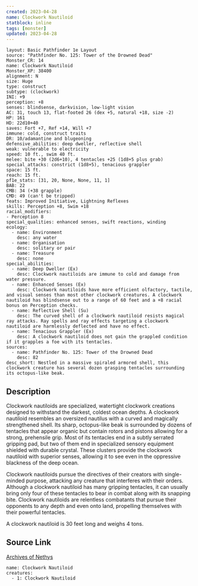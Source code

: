 ```yaml
---
created: 2023-04-28
name: Clockwork Nautiloid
statblock: inline
tags: [monster]
updated: 2023-04-28
---
```

```statblock
layout: Basic Pathfinder 1e Layout
source: "Pathfinder No. 125: Tower of the Drowned Dead"
Monster_CR: 14
name: Clockwork Nautiloid
Monster_XP: 38400
alignment: N
size: Huge
type: construct
subtype: (clockwork)
INI: +9
perception: +8
senses: blindsense, darkvision, low-light vision
AC: 31, touch 13, flat-footed 26 (dex +5, natural +18, size -2)
HP: 161
HD: 22d10+40
saves: Fort +7, Ref +14, Will +7
immune: cold, construct traits
DR: 10/adamantine and blugeoning
defensive_abilities: deep dweller, reflective shell
weak: vulnerable to electricity
speed: 10 ft., swim 40 ft.
melee: bite +30 (2d6+10), 4 tentacles +25 (1d8+5 plus grab)
special_attacks: constrict (1d8+5), tenacious grappler
space: 15 ft.
reach: 15 ft.
pf1e_stats: [31, 20, None, None, 11, 1]
BAB: 22
CMB: 34 (+38 grapple)
CMD: 49 (can't be tripped)
feats: Improved Initiative, Lightning Reflexes
skills: Perception +8, Swim +18
racial_modifiers:
- Perception 8
special_qualities: enhanced senses, swift reactions, winding
ecology:
  - name: Environment
    desc: any water
  - name: Organisation
    desc: solitary or pair
  - name: Treasure
    desc: none
special_abilities:
  - name: Deep Dweller (Ex)
    desc: Clockwork nautiloids are immune to cold and damage from water pressure.
  - name: Enhanced Senses (Ex)
    desc: Clockwork nautiloids have more efficient olfactory, tactile, and visual senses than most other clockwork creatures. A clockwork nautiloid has blindsense out to a range of 60 feet and a +8 racial bonus on Perception checks.
  - name: Reflective Shell (Su)
    desc: The curved shell of a clockwork nautiloid resists magical ray attacks. Ray spells and ray effects targeting a clockwork nautiloid are harmlessly deflected and have no effect.
  - name: Tenacious Grappler (Ex)
    desc: A clockwork nautiloid does not gain the grappled condition if it grapples a foe with its tentacles.
sources:
  - name: Pathfinder No. 125: Tower of the Drowned Dead
    desc: 82
desc_short: Nestled in a massive spiraled armored shell, this clockwork creature has several dozen grasping tentacles surrounding its octopus-like beak.
```
## Description
Clockwork nautiloids are specialized, watertight clockwork creations designed to withstand the darkest, coldest ocean depths. A clockwork nautiloid resembles an oversized nautilus with a curved and magically strengthened shell. Its sharp, octopus-like beak is surrounded by dozens of tentacles that appear organic but contain rotors and pistons allowing for a strong, prehensile grip. Most of its tentacles end in a subtly serrated gripping pad, but two of them end in specialized sensory equipment shielded with durable crystal. These clusters provide the clockwork nautiloid with superior senses, allowing it to see even in the oppressive blackness of the deep ocean.

 Clockwork nautiloids pursue the directives of their creators with single-minded purpose, attacking any creature that interferes with their orders. Although a clockwork nautiloid has many gripping tentacles, it can usually bring only four of these tentacles to bear in combat along with its snapping bite. Clockwork nautiloids are relentless combatants that pursue their opponents to any depth and even onto land, propelling themselves with their powerful tentacles.

 A clockwork nautiloid is 30 feet long and weighs 4 tons.
## Source Link
[Archives of Nethys](https://aonprd.com/MonsterDisplay.aspx?ItemName=Clockwork%20Nautiloid)
```encounter-table
name: Clockwork Nautiloid
creatures:
  - 1: Clockwork Nautiloid
```
